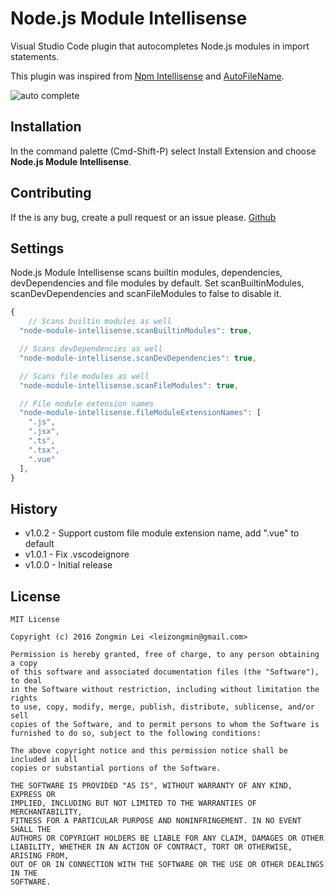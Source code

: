 # Node.js Module Intellisense

Visual Studio Code plugin that autocompletes Node.js modules in import statements.

This plugin was inspired from [Npm Intellisense](https://github.com/ChristianKohler/NpmIntellisense) and
[AutoFileName](https://github.com/s6323859/vscode-autofilename).

![auto complete](https://github.com/leizongmin/vscode-node-module-intellisense/raw/master/images/auto_complete.gif)


## Installation

In the command palette (Cmd-Shift-P) select Install Extension and choose **Node.js Module Intellisense**.


## Contributing

If the is any bug, create a pull request or an issue please.
[Github](https://github.com/leizongmin/vscode-node-module-intellisense)


## Settings

Node.js Module Intellisense scans builtin modules, dependencies, devDependencies and file modules by default.
Set scanBuiltinModules, scanDevDependencies and scanFileModules to false to disable it.

```javascript
{
	// Scans builtin modules as well
  "node-module-intellisense.scanBuiltinModules": true,

  // Scans devDependencies as well
  "node-module-intellisense.scanDevDependencies": true,

  // Scans file modules as well
  "node-module-intellisense.scanFileModules": true,

  // File module extension names
  "node-module-intellisense.fileModuleExtensionNames": [
    ".js",
    ".jsx",
    ".ts",
    ".tsx",
    ".vue"
  ],
}
```

## History

* v1.0.2 - Support custom file module extension name, add ".vue" to default
* v1.0.1 - Fix .vscodeignore
* v1.0.0 - Initial release

## License

```
MIT License

Copyright (c) 2016 Zongmin Lei <leizongmin@gmail.com>

Permission is hereby granted, free of charge, to any person obtaining a copy
of this software and associated documentation files (the "Software"), to deal
in the Software without restriction, including without limitation the rights
to use, copy, modify, merge, publish, distribute, sublicense, and/or sell
copies of the Software, and to permit persons to whom the Software is
furnished to do so, subject to the following conditions:

The above copyright notice and this permission notice shall be included in all
copies or substantial portions of the Software.

THE SOFTWARE IS PROVIDED "AS IS", WITHOUT WARRANTY OF ANY KIND, EXPRESS OR
IMPLIED, INCLUDING BUT NOT LIMITED TO THE WARRANTIES OF MERCHANTABILITY,
FITNESS FOR A PARTICULAR PURPOSE AND NONINFRINGEMENT. IN NO EVENT SHALL THE
AUTHORS OR COPYRIGHT HOLDERS BE LIABLE FOR ANY CLAIM, DAMAGES OR OTHER
LIABILITY, WHETHER IN AN ACTION OF CONTRACT, TORT OR OTHERWISE, ARISING FROM,
OUT OF OR IN CONNECTION WITH THE SOFTWARE OR THE USE OR OTHER DEALINGS IN THE
SOFTWARE.
```
